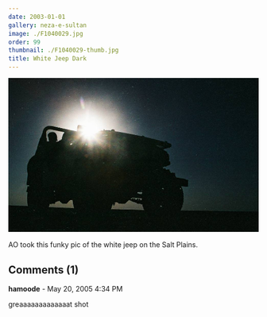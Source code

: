 ```yaml
---
date: 2003-01-01
gallery: neza-e-sultan
image: ./F1040029.jpg
order: 99
thumbnail: ./F1040029-thumb.jpg
title: White Jeep Dark
---
```


![White Jeep Dark](./F1040029.jpg)

AO took this funky pic of the white jeep on the Salt Plains.

<div id="comments">

## Comments (1)

<div id="comment">

**hamoode** - May 20, 2005  4:34 PM

greaaaaaaaaaaaaat shot

</div>

</div>